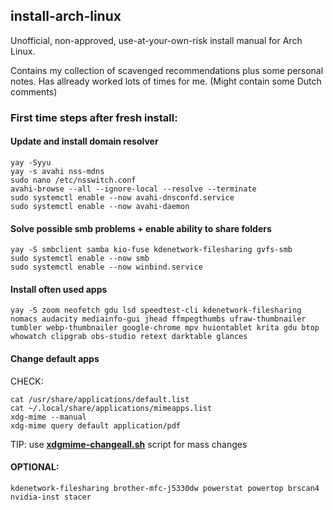 ## install-arch-linux
Unofficial, non-approved, use-at-your-own-risk install manual for Arch Linux.

Contains my collection of scavenged recommendations plus some personal notes. Has allready worked lots of times for me.
(Might contain some Dutch comments)

### First time steps after fresh install:

#### Update and install domain resolver
```
yay -Syyu
yay -s avahi nss-mdns 
sudo nano /etc/nsswitch.conf
avahi-browse --all --ignore-local --resolve --terminate
sudo systemctl enable --now avahi-dnsconfd.service 
sudo systemctl enable --now avahi-daemon
```

#### Solve possible smb problems + enable ability to share folders
```
yay -S smbclient samba kio-fuse kdenetwork-filesharing gvfs-smb
sudo systemctl enable --now smb
sudo systemctl enable --now winbind.service
```

#### Install often used apps
```
yay -S zoom neofetch gdu lsd speedtest-cli kdenetwork-filesharing nomacs audacity mediainfo-gui jhead ffmpegthumbs ufraw-thumbnailer tumbler webp-thumbnailer google-chrome mpv huiontablet krita gdu btop whowatch clipgrab obs-studio retext darktable glances
```

#### Change default apps
CHECK:
```
cat /usr/share/applications/default.list
cat ~/.local/share/applications/mimeapps.list
xdg-mime --manual
xdg-mime query default application/pdf
```
TIP: use [**xdgmime-changeall.sh**](https://github.com/RickOrchard/linux-diverse/blob/master/config/xdgmime-changeall.sh) script for mass changes

#### OPTIONAL:
```
kdenetwork-filesharing brother-mfc-j5330dw powerstat powertop brscan4 nvidia-inst stacer
```
